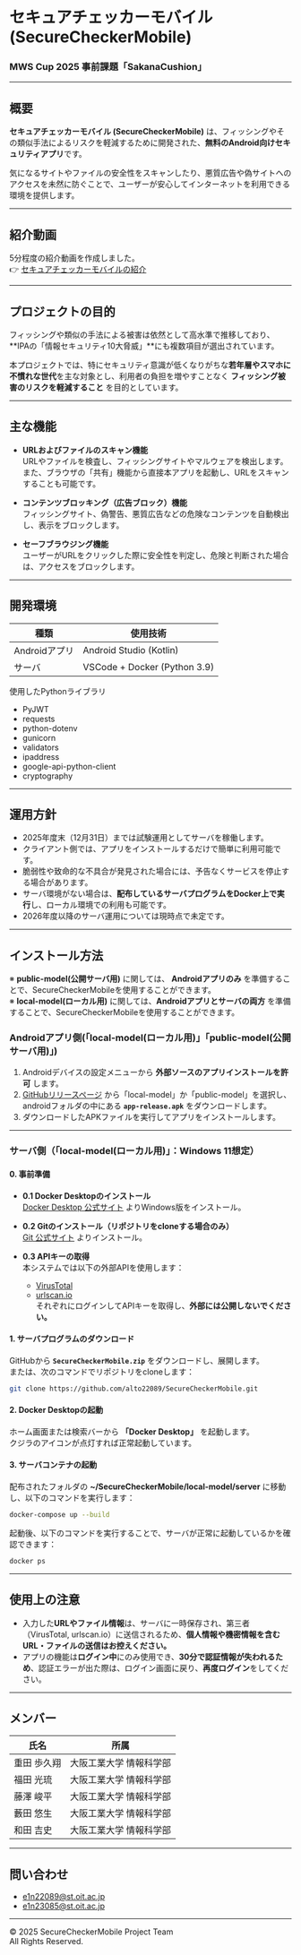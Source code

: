 #  セキュアチェッカーモバイル (SecureCheckerMobile)

### MWS Cup 2025 事前課題「SakanaCushion」

---

##  概要
**セキュアチェッカーモバイル (SecureCheckerMobile)** は、フィッシングやその類似手法によるリスクを軽減するために開発された、**無料のAndroid向けセキュリティアプリ**です。

気になるサイトやファイルの安全性をスキャンしたり、悪質広告や偽サイトへのアクセスを未然に防ぐことで、ユーザーが安心してインターネットを利用できる環境を提供します。

---

##  紹介動画
5分程度の紹介動画を作成しました。  
👉 [セキュアチェッカーモバイルの紹介]()

---

##  プロジェクトの目的
フィッシングや類似の手法による被害は依然として高水準で推移しており、**IPAの「情報セキュリティ10大脅威」**にも複数項目が選出されています。

本プロジェクトでは、特にセキュリティ意識が低くなりがちな**若年層やスマホに不慣れな世代**を主な対象とし、利用者の負担を増やすことなく **フィッシング被害のリスクを軽減すること** を目的としています。

---

##  主な機能

- **URLおよびファイルのスキャン機能**  
  URLやファイルを検査し、フィッシングサイトやマルウェアを検出します。  
  また、ブラウザの「共有」機能から直接本アプリを起動し、URLをスキャンすることも可能です。

- **コンテンツブロッキング（広告ブロック）機能**  
  フィッシングサイト、偽警告、悪質広告などの危険なコンテンツを自動検出し、表示をブロックします。

- **セーフブラウジング機能**  
  ユーザーがURLをクリックした際に安全性を判定し、危険と判断された場合は、アクセスをブロックします。

---

##  開発環境

| 種類 | 使用技術 |
|------|-----------|
| Androidアプリ | Android Studio (Kotlin) |
| サーバ | VSCode + Docker (Python 3.9) |

使用したPythonライブラリ
- PyJWT
- requests
- python-dotenv
- gunicorn
- validators
- ipaddress
- google-api-python-client
- cryptography
---

##  運用方針

- 2025年度末（12月31日）までは試験運用としてサーバを稼働します。  
- クライアント側では、アプリをインストールするだけで簡単に利用可能です。  
- 脆弱性や致命的な不具合が発見された場合には、予告なくサービスを停止する場合があります。  
- サーバ環境がない場合は、**配布しているサーバプログラムをDocker上で実行**し、ローカル環境での利用も可能です。  
- 2026年度以降のサーバ運用については現時点で未定です。

---

##  インストール方法
※ **public-model(公開サーバ用)** に関しては、 **Androidアプリのみ** を準備することで、SecureCheckerMobileを使用することができます。  
※ **local-model(ローカル用)** に関しては、**Androidアプリとサーバの両方** を準備することで、SecureCheckerMobileを使用することができます。

### Androidアプリ側(「local-model(ローカル用)」「public-model(公開サーバ用)」)

1. Androidデバイスの設定メニューから **外部ソースのアプリインストールを許可** します。  
2. [GitHubリリースページ](#) から「local-model」か「public-model」を選択し、androidフォルダの中にある **`app-release.apk`** をダウンロードします。  
3. ダウンロードしたAPKファイルを実行してアプリをインストールします。

---

### サーバ側（「local-model(ローカル用)」：Windows 11想定）

#### 0. 事前準備

- **0.1 Docker Desktopのインストール**  
  [Docker Desktop 公式サイト](https://www.docker.com/products/docker-desktop/) よりWindows版をインストール。

- **0.2 Gitのインストール（リポジトリをcloneする場合のみ）**  
  [Git 公式サイト](https://git-scm.com/downloads) よりインストール。

- **0.3 APIキーの取得**  
  本システムでは以下の外部APIを使用します：
  - [VirusTotal](https://www.virustotal.com/)
  - [urlscan.io](https://urlscan.io/)  
それぞれにログインしてAPIキーを取得し、**外部には公開しないでください。**

#### 1. サーバプログラムのダウンロード

GitHubから **`SecureCheckerMobile.zip`** をダウンロードし、展開します。  
または、次のコマンドでリポジトリをcloneします：

```bash
git clone https://github.com/alto22089/SecureCheckerMobile.git
```

#### 2. Docker Desktopの起動

ホーム画面または検索バーから **「Docker Desktop」** を起動します。  
クジラのアイコンが点灯すれば正常起動しています。

#### 3. サーバコンテナの起動

配布されたフォルダの **~/SecureCheckerMobile/local-model/server** に移動し、以下のコマンドを実行します：

```bash
docker-compose up --build
```

起動後、以下のコマンドを実行することで、サーバが正常に起動しているかを確認できます：

```bash
docker ps
```

---

##  使用上の注意

- 入力した**URLやファイル情報**は、サーバに一時保存され、第三者（VirusTotal, urlscan.io）に送信されるため、**個人情報や機密情報を含むURL・ファイルの送信はお控えください。**  
- アプリの機能は**ログイン中**にのみ使用でき、**30分で認証情報が失われるため**、認証エラーが出た際は、ログイン画面に戻り、**再度ログイン**をしてください。

---

##  メンバー

| 氏名 | 所属 |
|------|------|
| 重田 歩久翔 | 大阪工業大学 情報科学部 |
| 福田 光琉 | 大阪工業大学 情報科学部 |
| 藤澤 峻平 | 大阪工業大学 情報科学部 |
| 藪田 悠生 | 大阪工業大学 情報科学部 |
| 和田 吉史 | 大阪工業大学 情報科学部 |

---

##  問い合わせ

- [e1n22089@st.oit.ac.jp](mailto:e1n22089@st.oit.ac.jp)  
- [e1n23085@st.oit.ac.jp](mailto:e1n23085@st.oit.ac.jp)

---

© 2025 SecureCheckerMobile Project Team  
All Rights Reserved.
